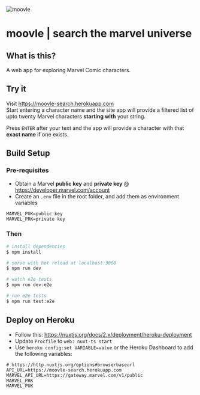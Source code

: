 ![moovle](https://user-images.githubusercontent.com/3874813/102837365-c0a3d680-444f-11eb-97ae-15f409a064c3.png)
# **moovle** | search the marvel universe

## What is this?
A web app for exploring Marvel Comic characters.

## Try it
Visit https://moovle-search.herokuapp.com  
Start entering a character name and the site app will provide a filtered list of upto twenty Marvel characters **starting with** your string.

Press `ENTER` after your text and the app will provide a character with that **exact name** if one exists.

## Build Setup

### Pre-requisites
- Obtain a Marvel **public key** and **private key** @ https://developer.marvel.com/account 
- Create an `.env` file in the root folder, and add them as environment variables
```
MARVEL_PUK=public key
MARVEL_PRK=private key
```
### Then
```bash
# install dependencies
$ npm install

# serve with hot reload at localhost:3000
$ npm run dev

# watch e2e tests
$ npm run dev:e2e

# run e2e tests
$ npm run test:e2e
```

## Deploy on Heroku
- Follow this: https://nuxtjs.org/docs/2.x/deployment/heroku-deployment
- Update `Procfile` to `web: nuxt-ts start`
- Use `heroku config:set VARIABLE=value` or the Heroku Dashboard to add the following variables:
```
# https://http.nuxtjs.org/options#browserbaseurl
API_URL=https://moovle-search.herokuapp.com
MARVEL_API_URL=https://gateway.marvel.com/v1/public
MARVEL_PRK
MARVEL_PUK
```
